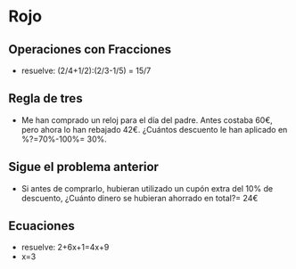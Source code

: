 
# Rojo 

## Operaciones con Fracciones

* resuelve: (2/4+1/2):(2/3-1/5) = 15/7

## Regla de tres

* Me han comprado un reloj para el día del padre. Antes costaba 60€, pero ahora lo han rebajado 42€. ¿Cuántos descuento le han aplicado en %?=70%-100%= 30%. 

## Sigue el problema anterior

* Si antes de comprarlo, hubieran utilizado un cupón extra del 10% de descuento, ¿Cuánto dinero se hubieran ahorrado en total?= 24€

## Ecuaciones

* resuelve: 2+6x+1=4x+9
* x=3
